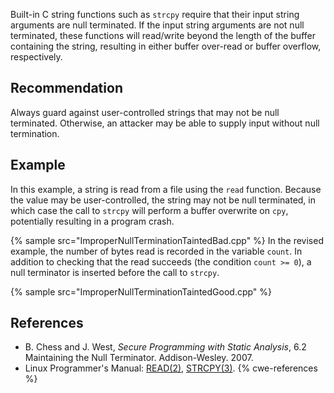 Built-in C string functions such as `strcpy` require that their input string arguments are null terminated. If the input string arguments are not null terminated, these functions will read/write beyond the length of the buffer containing the string, resulting in either buffer over-read or buffer overflow, respectively.


## Recommendation
Always guard against user-controlled strings that may not be null terminated. Otherwise, an attacker may be able to supply input without null termination.


## Example
In this example, a string is read from a file using the `read` function. Because the value may be user-controlled, the string may not be null terminated, in which case the call to `strcpy` will perform a buffer overwrite on `cpy`, potentially resulting in a program crash.

{% sample src="ImproperNullTerminationTaintedBad.cpp" %}
In the revised example, the number of bytes read is recorded in the variable `count`. In addition to checking that the read succeeds (the condition `count >= 0`), a null terminator is inserted before the call to `strcpy`.

{% sample src="ImproperNullTerminationTaintedGood.cpp" %}

## References
* B. Chess and J. West, *Secure Programming with Static Analysis*, 6.2 Maintaining the Null Terminator. Addison-Wesley. 2007.
* Linux Programmer's Manual: [READ(2)](http://man7.org/linux/man-pages/man2/read.2.html), [STRCPY(3)](http://man7.org/linux/man-pages/man3/strncpy.3.html).
{% cwe-references %}

